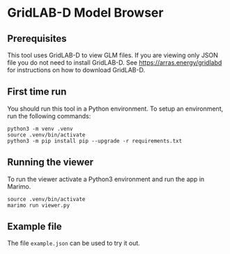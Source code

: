 # GridLAB-D Model Browser

## Prerequisites
This tool uses GridLAB-D to view GLM files. If you are viewing only JSON file
you do not need to install GridLAB-D. See https://arras.energy/gridlabd for
instructions on how to download GridLAB-D.

## First time run

You should run this tool in a Python environment. To setup an environment,
run the following commands:

~~~
python3 -m venv .venv
source .venv/bin/activate
python3 -m pip install pip --upgrade -r requirements.txt
~~~

## Running the viewer

To run the viewer activate a Python3 environment and run the app in Marimo.

~~~
source .venv/bin/activate
marimo run viewer.py
~~~

## Example file

The file `example.json` can be used to try it out.
